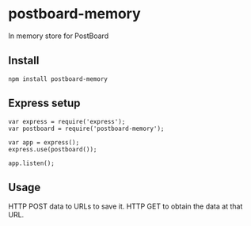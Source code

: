 postboard-memory
================

In memory store for PostBoard

## Install

    npm install postboard-memory

## Express setup

    var express = require('express');
    var postboard = require('postboard-memory');
    
    var app = express();
    express.use(postboard());
    
    app.listen();

## Usage

HTTP POST data to URLs to save it.
HTTP GET to obtain the data at that URL.

